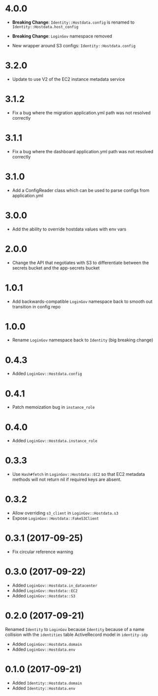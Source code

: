 # 4.0.0

- **Breaking Change**: `Identity::Hostdata.config` is renamed to `Identity::Hostdata.host_config`

- **Breaking Change**: `LoginGov` namespace removed

- New wrapper around S3 configs: `Identity::Hostdata.config`

# 3.2.0

- Update to use V2 of the EC2 instance metadata service

# 3.1.2

- Fix a bug where the migration application.yml path was not resolved correctly

# 3.1.1

- Fix a bug where the dashboard application.yml path was not resolved correctly

# 3.1.0

- Add a ConfigReader class which can be used to parse configs from application.yml

# 3.0.0

- Add the ability to override hostdata values with env vars

# 2.0.0

- Change the API that negotiates with S3 to differentiate between the secrets
  bucket and the app-secrets bucket

# 1.0.1

- Add backwards-compatible `LoginGov` namespace back to smooth out
  transition in config repo

# 1.0.0

- Rename `LoginGov` namespace back to `Identity` (big breaking change)

# 0.4.3

- Added `LoginGov::Hostdata.config`

# 0.4.1

- Patch memoization bug in `instance_role`

# 0.4.0

- Added `LoginGov::Hostdata.instance_role`

# 0.3.3

- Use `Hash#fetch` in `LoginGov::Hostdata::EC2` so that EC2 metadata methods
  will not return nil if required keys are absent.

# 0.3.2

- Allow overriding `s3_client` in `LoginGov::Hostdata.s3`
- Expose `LoginGov::Hostdata::FakeS3Client`

# 0.3.1 (2017-09-25)

- Fix circular reference warning

# 0.3.0 (2017-09-22)

- Added `LoginGov::Hostdata.in_datacenter`
- Added `LoginGov::Hostdata::EC2`
- Added `LoginGov::Hostdata::S3`

# 0.2.0 (2017-09-21)

Renamed `Identity` to `LoginGov` because `Identity` because of a name collision with the `identities` table ActiveRecord model in `identity-idp`

- Added `LoginGov::Hostdata.domain`
- Added `LoginGov::Hostdata.env`

# 0.1.0 (2017-09-21)

- Added `Identity::Hostdata.domain`
- Added `Identity::Hostdata.env`
